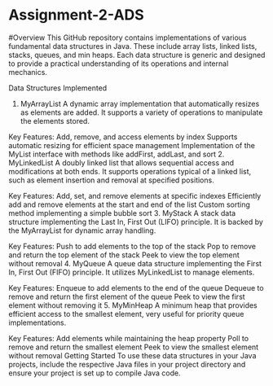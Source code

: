 # Assignment-2-ADS
#Overview
This GitHub repository contains implementations of various fundamental data structures in Java. These include array lists, linked lists, stacks, queues, and min heaps. Each data structure is generic and designed to provide a practical understanding of its operations and internal mechanics.

Data Structures Implemented
1. MyArrayList
A dynamic array implementation that automatically resizes as elements are added. It supports a variety of operations to manipulate the elements stored.

Key Features:
Add, remove, and access elements by index
Supports automatic resizing for efficient space management
Implementation of the MyList interface with methods like addFirst, addLast, and sort
2. MyLinkedList
A doubly linked list that allows sequential access and modifications at both ends. It supports operations typical of a linked list, such as element insertion and removal at specified positions.

Key Features:
Add, set, and remove elements at specific indexes
Efficiently add and remove elements at the start and end of the list
Custom sorting method implementing a simple bubble sort
3. MyStack
A stack data structure implementing the Last In, First Out (LIFO) principle. It is backed by the MyArrayList for dynamic array handling.

Key Features:
Push to add elements to the top of the stack
Pop to remove and return the top element of the stack
Peek to view the top element without removal
4. MyQueue
A queue data structure implementing the First In, First Out (FIFO) principle. It utilizes MyLinkedList to manage elements.

Key Features:
Enqueue to add elements to the end of the queue
Dequeue to remove and return the first element of the queue
Peek to view the first element without removing it
5. MyMinHeap
A minimum heap that provides efficient access to the smallest element, very useful for priority queue implementations.

Key Features:
Add elements while maintaining the heap property
Poll to remove and return the smallest element
Peek to view the smallest element without removal
Getting Started
To use these data structures in your Java projects, include the respective Java files in your project directory and ensure your project is set up to compile Java code.
